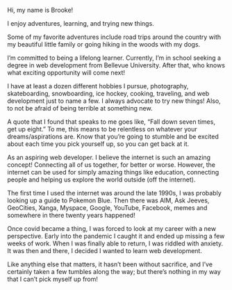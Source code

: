 Hi, my name is Brooke!

I enjoy adventures, learning, and trying new things.

Some of my favorite adventures include road trips around the country with my beautiful little family or going hiking in the woods with my dogs.

I’m committed to being a lifelong learner. Currently, I’m in school seeking a degree in web development from Bellevue University. After that, who knows what exciting opportunity will come next!

I have at least a dozen different hobbies I pursue, photography, skateboarding, snowboarding, ice hockey, cooking, traveling, and web development just to name a few. I always advocate to try new things! Also, to not be afraid of being terrible at something new.

A quote that I found that speaks to me goes like, “Fall down seven times, get up eight.” To me, this means to be relentless on whatever your dreams/aspirations are. Know that you’re going to stumble and be excited about each time you pick yourself up, so you can get back at it.

As an aspiring web developer. I believe the internet is such an amazing concept! Connecting all of us together, for better or worse. However, the internet can be used for simply amazing things like education, connecting people and helping us explore the world outside (off the internet).

The first time I used the internet was around the late 1990s, I was probably looking up a guide to Pokemon Blue. Then there was AIM, Ask Jeeves, GeoCities, Xanga, Myspace, Google, YouTube, Facebook, memes and somewhere in there twenty years happened!

Once covid became a thing, I was forced to look at my career with a new perspective. Early into the pandemic I caught it and ended up missing a few weeks of work. When I was finally able to return, I was riddled with anxiety. It was then and there, I decided I wanted to learn web development.

Like anything else that matters, it hasn’t been without sacrifice, and I’ve certainly taken a few tumbles along the way; but there’s nothing in my way that I can’t pick myself up from!
